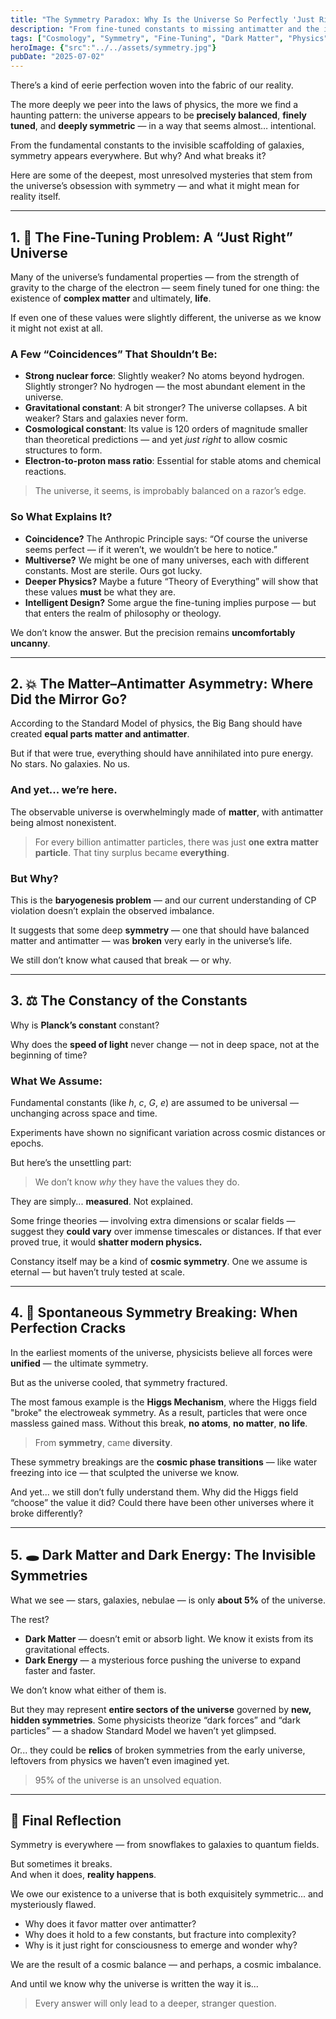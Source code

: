 ```yaml
---
title: "The Symmetry Paradox: Why Is the Universe So Perfectly 'Just Right'?"
description: "From fine-tuned constants to missing antimatter and the invisible influence of dark matter, this post explores the unsettling question: Why does the universe obey such perfect patterns?"
tags: ["Cosmology", "Symmetry", "Fine-Tuning", "Dark Matter", "Physics","Space","Cosmos","Universe","Existence","fascinating","mysteries","questions"]
heroImage: {"src":"../../assets/symmetry.jpg"}
pubDate: "2025-07-02"
---
```


There’s a kind of eerie perfection woven into the fabric of our reality.

The more deeply we peer into the laws of physics, the more we find a haunting pattern: the universe appears to be **precisely balanced**, **finely tuned**, and **deeply symmetric** — in a way that seems almost… intentional.

From the fundamental constants to the invisible scaffolding of galaxies, symmetry appears everywhere. But why? And what breaks it?

Here are some of the deepest, most unresolved mysteries that stem from the universe’s obsession with symmetry — and what it might mean for reality itself.

---

## 1. 🧪 The Fine-Tuning Problem: A “Just Right” Universe

Many of the universe’s fundamental properties — from the strength of gravity to the charge of the electron — seem finely tuned for one thing: the existence of **complex matter** and ultimately, **life**.

If even one of these values were slightly different, the universe as we know it might not exist at all.

### A Few “Coincidences” That Shouldn’t Be:

- **Strong nuclear force**: Slightly weaker? No atoms beyond hydrogen. Slightly stronger? No hydrogen — the most abundant element in the universe.
- **Gravitational constant**: A bit stronger? The universe collapses. A bit weaker? Stars and galaxies never form.
- **Cosmological constant**: Its value is 120 orders of magnitude smaller than theoretical predictions — and yet *just right* to allow cosmic structures to form.
- **Electron-to-proton mass ratio**: Essential for stable atoms and chemical reactions.

> The universe, it seems, is improbably balanced on a razor’s edge.

### So What Explains It?

- **Coincidence?** The Anthropic Principle says: “Of course the universe seems perfect — if it weren’t, we wouldn’t be here to notice.”
- **Multiverse?** We might be one of many universes, each with different constants. Most are sterile. Ours got lucky.
- **Deeper Physics?** Maybe a future “Theory of Everything” will show that these values **must** be what they are.
- **Intelligent Design?** Some argue the fine-tuning implies purpose — but that enters the realm of philosophy or theology.

We don’t know the answer. But the precision remains **uncomfortably uncanny**.

---

## 2. 💥 The Matter–Antimatter Asymmetry: Where Did the Mirror Go?

According to the Standard Model of physics, the Big Bang should have created **equal parts matter and antimatter**.

But if that were true, everything should have annihilated into pure energy. No stars. No galaxies. No us.

### And yet... we’re here.

The observable universe is overwhelmingly made of **matter**, with antimatter being almost nonexistent.

> For every billion antimatter particles, there was just **one extra matter particle**. That tiny surplus became **everything**.

### But Why?

This is the **baryogenesis problem** — and our current understanding of CP violation doesn’t explain the observed imbalance.

It suggests that some deep **symmetry** — one that should have balanced matter and antimatter — was **broken** very early in the universe’s life.

We still don’t know what caused that break — or why.

---

## 3. ⚖️ The Constancy of the Constants

Why is **Planck’s constant** constant?

Why does the **speed of light** never change — not in deep space, not at the beginning of time?

### What We Assume:

Fundamental constants (like *h*, *c*, *G*, *e*) are assumed to be universal — unchanging across space and time.

Experiments have shown no significant variation across cosmic distances or epochs.

But here’s the unsettling part:

> We don’t know *why* they have the values they do.

They are simply... **measured**. Not explained.

Some fringe theories — involving extra dimensions or scalar fields — suggest they **could vary** over immense timescales or distances. If that ever proved true, it would **shatter modern physics.**

Constancy itself may be a kind of **cosmic symmetry**. One we assume is eternal — but haven’t truly tested at scale.

---

## 4. 🌌 Spontaneous Symmetry Breaking: When Perfection Cracks

In the earliest moments of the universe, physicists believe all forces were **unified** — the ultimate symmetry.

But as the universe cooled, that symmetry fractured.

The most famous example is the **Higgs Mechanism**, where the Higgs field "broke" the electroweak symmetry. As a result, particles that were once massless gained mass. Without this break, **no atoms**, **no matter**, **no life**.

> From **symmetry**, came **diversity**.

These symmetry breakings are the **cosmic phase transitions** — like water freezing into ice — that sculpted the universe we know.

And yet... we still don’t fully understand them. Why did the Higgs field “choose” the value it did? Could there have been other universes where it broke differently?

---

## 5. 🕳️ Dark Matter and Dark Energy: The Invisible Symmetries

What we see — stars, galaxies, nebulae — is only **about 5%** of the universe.

The rest?

- **Dark Matter** — doesn’t emit or absorb light. We know it exists from its gravitational effects.
- **Dark Energy** — a mysterious force pushing the universe to expand faster and faster.

We don’t know what either of them is.

But they may represent **entire sectors of the universe** governed by **new, hidden symmetries**. Some physicists theorize “dark forces” and “dark particles” — a shadow Standard Model we haven’t yet glimpsed.

Or... they could be **relics** of broken symmetries from the early universe, leftovers from physics we haven’t even imagined yet.

> 95% of the universe is an unsolved equation.

---

## 🧠 Final Reflection

Symmetry is everywhere — from snowflakes to galaxies to quantum fields.

But sometimes it breaks.  
And when it does, **reality happens**.

We owe our existence to a universe that is both exquisitely symmetric... and mysteriously flawed.

- Why does it favor matter over antimatter?
- Why does it hold to a few constants, but fracture into complexity?
- Why is it just right for consciousness to emerge and wonder why?

We are the result of a cosmic balance — and perhaps, a cosmic imbalance.

And until we know why the universe is written the way it is...

> Every answer will only lead to a deeper, stranger question.
